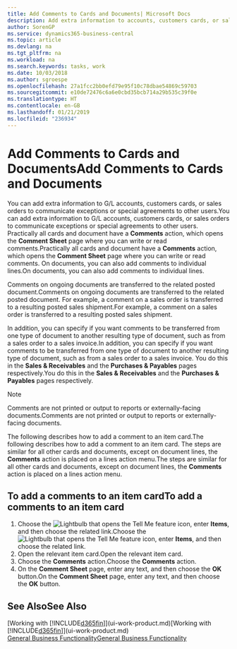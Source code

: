 ```yaml
---
title: Add Comments to Cards and Documents| Microsoft Docs
description: Add extra information to accounts, customers cards, or sales orders to communicate agreements, such as a special price or delivery method, to other users.
author: SorenGP
ms.service: dynamics365-business-central
ms.topic: article
ms.devlang: na
ms.tgt_pltfrm: na
ms.workload: na
ms.search.keywords: tasks, work
ms.date: 10/03/2018
ms.author: sgroespe
ms.openlocfilehash: 27a1fcc2bb0efd79e95f10c78dbae54869c59703
ms.sourcegitcommit: e10de72476c6a6e0cbd35bcb714a29b535c39f0e
ms.translationtype: HT
ms.contentlocale: en-GB
ms.lasthandoff: 01/21/2019
ms.locfileid: "236934"
---
```

# <a name="add-comments-to-cards-and-documents"></a><span data-ttu-id="4536d-103">Add Comments to Cards and Documents</span><span class="sxs-lookup"><span data-stu-id="4536d-103">Add Comments to Cards and Documents</span></span>
<span data-ttu-id="4536d-104">You can add extra information to G/L accounts, customers cards, or sales orders to communicate exceptions or special agreements to other users.</span><span class="sxs-lookup"><span data-stu-id="4536d-104">You can add extra information to G/L accounts, customers cards, or sales orders to communicate exceptions or special agreements to other users.</span></span>
<span data-ttu-id="4536d-105">Practically all cards and document have a **Comments** action, which opens the **Comment Sheet** page where you can write or read comments.</span><span class="sxs-lookup"><span data-stu-id="4536d-105">Practically all cards and document have a **Comments** action, which opens the **Comment Sheet** page where you can write or read comments.</span></span> <span data-ttu-id="4536d-106">On documents, you can also add comments to individual lines.</span><span class="sxs-lookup"><span data-stu-id="4536d-106">On documents, you can also add comments to individual lines.</span></span>

<span data-ttu-id="4536d-107">Comments on ongoing documents are transferred to the related posted document.</span><span class="sxs-lookup"><span data-stu-id="4536d-107">Comments on ongoing documents are transferred to the related posted document.</span></span> <span data-ttu-id="4536d-108">For example, a comment on a sales order is transferred to a resulting posted sales shipment.</span><span class="sxs-lookup"><span data-stu-id="4536d-108">For example, a comment on a sales order is transferred to a resulting posted sales shipment.</span></span>

<span data-ttu-id="4536d-109">In addition, you can specify if you want comments to be transferred from one type of document to another resulting type of document, such as from a sales order to a sales invoice.</span><span class="sxs-lookup"><span data-stu-id="4536d-109">In addition, you can specify if you want comments to be transferred from one type of document to another resulting type of document, such as from a sales order to a sales invoice.</span></span> <span data-ttu-id="4536d-110">You do this in the **Sales & Receivables** and the **Purchases & Payables** pages respectively.</span><span class="sxs-lookup"><span data-stu-id="4536d-110">You do this in the **Sales & Receivables** and the **Purchases & Payables** pages respectively.</span></span>

> [!NOTE]
> <span data-ttu-id="4536d-111">Comments are not printed or output to reports or externally-facing documents.</span><span class="sxs-lookup"><span data-stu-id="4536d-111">Comments are not printed or output to reports or externally-facing documents.</span></span>

<span data-ttu-id="4536d-112">The following describes how to add a comment to an item card.</span><span class="sxs-lookup"><span data-stu-id="4536d-112">The following describes how to add a comment to an item card.</span></span> <span data-ttu-id="4536d-113">The steps are similar for all other cards and documents, except on document lines, the **Comments** action is placed on a lines action menu.</span><span class="sxs-lookup"><span data-stu-id="4536d-113">The steps are similar for all other cards and documents, except on document lines, the **Comments** action is placed on a lines action menu.</span></span>

## <a name="to-add-a-comments-to-an-item-card"></a><span data-ttu-id="4536d-114">To add a comments to an item card</span><span class="sxs-lookup"><span data-stu-id="4536d-114">To add a comments to an item card</span></span>
1. <span data-ttu-id="4536d-115">Choose the ![Lightbulb that opens the Tell Me feature](media/ui-search/search_small.png "Tell me what you want to do") icon, enter **Items**, and then choose the related link.</span><span class="sxs-lookup"><span data-stu-id="4536d-115">Choose the ![Lightbulb that opens the Tell Me feature](media/ui-search/search_small.png "Tell me what you want to do") icon, enter **Items**, and then choose the related link.</span></span>
2. <span data-ttu-id="4536d-116">Open the relevant item card.</span><span class="sxs-lookup"><span data-stu-id="4536d-116">Open the relevant item card.</span></span>
3. <span data-ttu-id="4536d-117">Choose the **Comments** action.</span><span class="sxs-lookup"><span data-stu-id="4536d-117">Choose the **Comments** action.</span></span>
4. <span data-ttu-id="4536d-118">On the **Comment Sheet** page, enter any text, and then choose the **OK** button.</span><span class="sxs-lookup"><span data-stu-id="4536d-118">On the **Comment Sheet** page, enter any text, and then choose the **OK** button.</span></span>

## <a name="see-also"></a><span data-ttu-id="4536d-119">See Also</span><span class="sxs-lookup"><span data-stu-id="4536d-119">See Also</span></span>
<span data-ttu-id="4536d-120">[Working with [!INCLUDE[d365fin](includes/d365fin_md.md)]](ui-work-product.md)</span><span class="sxs-lookup"><span data-stu-id="4536d-120">[Working with [!INCLUDE[d365fin](includes/d365fin_md.md)]](ui-work-product.md)</span></span>  
[<span data-ttu-id="4536d-121">General Business Functionality</span><span class="sxs-lookup"><span data-stu-id="4536d-121">General Business Functionality</span></span>](ui-across-business-areas.md)
